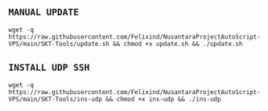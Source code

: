 ## `MANUAL UPDATE`
```
wget -q https://raw.githubusercontent.com/Felixind/NusantaraProjectAutoScript-VPS/main/SKT-Tools/update.sh && chmod +x update.sh && ./update.sh
```

## `INSTALL UDP SSH`
```
wget -q https://raw.githubusercontent.com/Felixind/NusantaraProjectAutoScript-VPS/main/SKT-Tools/ins-udp && chmod +x ins-udp && ./ins-udp
```
